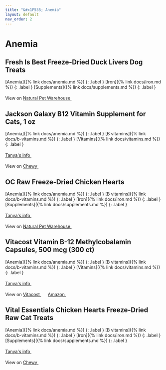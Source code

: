 ```yaml
---
title: "&#x1F535; Anemia"
layout: default
nav_order: 2
---
```


# Anemia


## Fresh Is Best Freeze-Dried Duck Livers Dog Treats

[Anemia]({% link docs/anemia.md %})
{: .label }
[Iron]({% link docs/iron.md %})
{: .label }
[Supplements]({% link docs/supplements.md %})
{: .label }

View on <a href="https://www.naturalpetwarehouse.com/fresh-is-best-freeze-dried-duck-liver-fillets-dog-treats" class="external" target="_blank">Natural Pet Warehouse <svg width="18" height="18" viewBox="0 0 24 24" aria-labelledby="svg-external-link-title"><use xlink:href="#svg-external-link"></use></svg></a>


## Jackson Galaxy B12 Vitamin Supplement for Cats, 1 oz

[Anemia]({% link docs/anemia.md %})
{: .label }
[B vitamins]({% link docs/b-vitamins.md %})
{: .label }
[Vitamins]({% link docs/vitamins.md %})
{: .label }

 <a href="https://felinecrf.org/vitamin_b.htm#methylcobalamin_oral" class="external" target="_blank">Tanya's info <svg width="18" height="18" viewBox="0 0 24 24" aria-labelledby="svg-external-link-title"><use xlink:href="#svg-external-link"></use></svg></a>

View on <a href="https://www.chewy.com/dp/565686" class="external" target="_blank">Chewy <svg width="18" height="18" viewBox="0 0 24 24" aria-labelledby="svg-external-link-title"><use xlink:href="#svg-external-link"></use></svg></a>


## OC Raw Freeze-Dried Chicken Hearts

[Anemia]({% link docs/anemia.md %})
{: .label }
[B vitamins]({% link docs/b-vitamins.md %})
{: .label }
[Iron]({% link docs/iron.md %})
{: .label }
[Supplements]({% link docs/supplements.md %})
{: .label }

 <a href="https://felinecrf.org/anaemia.htm#oral_iron_food" class="external" target="_blank">Tanya's info <svg width="18" height="18" viewBox="0 0 24 24" aria-labelledby="svg-external-link-title"><use xlink:href="#svg-external-link"></use></svg></a>

View on <a href="https://www.naturalpetwarehouse.com/oc-raw-freeze-dried-usa-chicken-hearts-dog-treats" class="external" target="_blank">Natural Pet Warehouse <svg width="18" height="18" viewBox="0 0 24 24" aria-labelledby="svg-external-link-title"><use xlink:href="#svg-external-link"></use></svg></a>


## Vitacost Vitamin B-12 Methylcobalamin Capsules, 500 mcg (300 ct)

[Anemia]({% link docs/anemia.md %})
{: .label }
[B vitamins]({% link docs/b-vitamins.md %})
{: .label }
[Vitamins]({% link docs/vitamins.md %})
{: .label }

 <a href="https://felinecrf.org/vitamin_b.htm#methylcobalamin_oral_usa" class="external" target="_blank">Tanya's info <svg width="18" height="18" viewBox="0 0 24 24" aria-labelledby="svg-external-link-title"><use xlink:href="#svg-external-link"></use></svg></a>

View on <a href="https://www.vitacost.com/vitacost-vitamin-b-12-methylcobalamin-500-mcg-300-capsules" class="external" target="_blank">Vitacost <svg width="18" height="18" viewBox="0 0 24 24" aria-labelledby="svg-external-link-title"><use xlink:href="#svg-external-link"></use></svg></a> <a href="https://www.amazon.com/dp/B0046IET7C" class="external" target="_blank">Amazon <svg width="18" height="18" viewBox="0 0 24 24" aria-labelledby="svg-external-link-title"><use xlink:href="#svg-external-link"></use></svg></a>


## Vital Essentials Chicken Hearts Freeze-Dried Raw Cat Treats

[Anemia]({% link docs/anemia.md %})
{: .label }
[B vitamins]({% link docs/b-vitamins.md %})
{: .label }
[Iron]({% link docs/iron.md %})
{: .label }
[Supplements]({% link docs/supplements.md %})
{: .label }

 <a href="https://felinecrf.org/anaemia.htm#oral_iron_food" class="external" target="_blank">Tanya's info <svg width="18" height="18" viewBox="0 0 24 24" aria-labelledby="svg-external-link-title"><use xlink:href="#svg-external-link"></use></svg></a>

View on <a href="https://www.chewy.com/dp/793518" class="external" target="_blank">Chewy <svg width="18" height="18" viewBox="0 0 24 24" aria-labelledby="svg-external-link-title"><use xlink:href="#svg-external-link"></use></svg></a>

<!-- Updated 2024-10-18 19:48:32.420487Z -->
